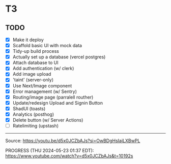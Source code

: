 # T3

## TODO

- [x] Make it deploy
- [x] Scaffold basic UI with mock data
- [x] Tidy-up build process
- [x] Actually set up a database (vercel postgres)
- [x] Attach database to UI
- [x] Add authentication (w/ clerk)
- [x] Add image upload
- [x] 'taint' (server-only)
- [x] Use Next/Image component
- [x] Error management (w/ Sentry)
- [x] Routing/image page (parralell routher)
- [x] Update/redesign Upload and Signin Button
- [x] ShadUI (toasts)
- [x] Analytics (posthog)
- [x] Delete button (w/ Server Actions)
- [ ] Ratelimiting (upstash)

---

Source: <https://youtu.be/d5x0JCZbAJs?si=OwBDgHsIajLXBwPL>

PROGRESS (THU 2024-05-23 01:37 EDT): <https://www.youtube.com/watch?v=d5x0JCZbAJs&t=10192s>
